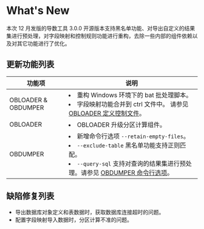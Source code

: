 What's New 
===============================

本次 12 月发版的导数工具 3.0.0 开源版本支持黑名单功能、对导出自定义的结果集进行预处理，对字段映射和控制规则功能进行重构，去除一些内部的组件依赖以及对其它功能进行了优化。

更新功能列表 
---------------------------



|         功能项     |  说明  |
|----------------------|--------------------------------------------------------------------------------------------------------------------------------------------------------------------------------------------------------------------------------------------------------------------------------------------------------------------------------------------------------------------------------------------------------------------------------------------------------------------------------------------------|
| OBLOADER \& OBDUMPER | <li> 重构 Windows 环境下的 bat 批处理脚本。 </li>  <li> 字段映射功能合并到 ctrl 文件中。 请参见 [OBLOADER 定义控制文件](../zh-CN/2.OBLOADER/2.obloader-user-guide/5.obloader-data-processing/1.obloader-define-control-files.md)。 </li>                                                                                        |
| OBLOADER             | <li> OBLOADER 升级分区计算组件。 </li> |
| OBDUMPER             | <li> 新增命令行选项 `--retain-empty-files`。 </li> <li> `--exclude-table` 黑名单功能支持正则匹配。 </li> <li> `--query-sql` 支持对查询的结果集进行预处理。请参见 [OBDUMPER 命令行选项](../zh-CN/3.OBDUMPER/2.obdumper-user-guide/3.obdumper-command-line-options.md)。 </li>    |


缺陷修复列表 
---------------------------

* 导出数据库对象定义和表数据时，获取数据库连接超时的问题。
* 配置字段映射导入数据时，分区计算不准的问题。